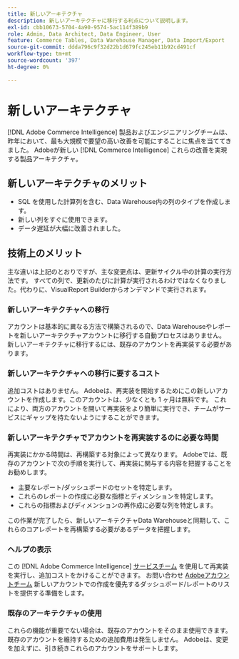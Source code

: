 ```yaml
---
title: 新しいアーキテクチャ
description: 新しいアーキテクチャに移行する利点について説明します。
exl-id: cbb10673-5704-4a90-9574-5ac114f389b9
role: Admin, Data Architect, Data Engineer, User
feature: Commerce Tables, Data Warehouse Manager, Data Import/Export
source-git-commit: ddda796c9f32d22b1d679fc245eb11b92cd491cf
workflow-type: tm+mt
source-wordcount: '397'
ht-degree: 0%

---
```


# 新しいアーキテクチャ

[!DNL Adobe Commerce Intelligence] 製品およびエンジニアリングチームは、昨年において、最も大規模で要望の高い改善を可能にすることに焦点を当ててきました。 Adobeが新しい [!DNL Commerce Intelligence] これらの改善を実現する製品アーキテクチャ。

## 新しいアーキテクチャのメリット

* SQL を使用した計算列を含む、Data Warehouse内の列のタイプを作成します。
* 新しい列をすぐに使用できます。
* データ遅延が大幅に改善されました。

## 技術上のメリット

主な違いは上記のとおりですが、主な変更点は、更新サイクル中の計算の実行方法です。 すべての列で、更新のたびに計算が実行されるわけではなくなりました。代わりに、VisualReport Builderからオンデマンドで実行されます。

### 新しいアーキテクチャへの移行

アカウントは基本的に異なる方法で構築されるので、Data Warehouseやレポートを新しいアーキテクチャアカウントに移行する自動プロセスはありません。 新しいアーキテクチャに移行するには、既存のアカウントを再実装する必要があります。

### 新しいアーキテクチャへの移行に要するコスト

追加コストはありません。 Adobeは、再実装を開始するためにこの新しいアカウントを作成します。このアカウントは、少なくとも 1 ヶ月は無料です。 これにより、両方のアカウントを開いて再実装をより簡単に実行でき、チームがサービスにギャップを持たないようにすることができます。

### 新しいアーキテクチャでアカウントを再実装するのに必要な時間

再実装にかかる時間は、再構築する対象によって異なります。 Adobeでは、既存のアカウントで次の手順を実行して、再実装に関与する内容を把握することをお勧めします。

* 主要なレポート/ダッシュボードのセットを特定します。
* これらのレポートの作成に必要な指標とディメンションを特定します。
* これらの指標およびディメンションの再作成に必要な列を特定します。

この作業が完了したら、新しいアーキテクチャData Warehouseと同期して、これらのコアレポートを再構築する必要があるデータを把握します。

### ヘルプの表示

この [!DNL Adobe Commerce Intelligence] [サービスチーム](https://experienceleague.adobe.com/docs/commerce-knowledge-base/kb/troubleshooting/miscellaneous/mbi-service-policies.html) を使用して再実装を実行し、追加コストをかけることができます。 お問い合わせ [Adobeアカウントチーム](../../guide-overview.md#Submitting-a-Support-Ticket) 新しいアカウントでの作成を優先するダッシュボード/レポートのリストを提供する準備をします。

### 既存のアーキテクチャの使用

これらの機能が重要でない場合は、既存のアカウントをそのまま使用できます。 既存のアカウントを維持するための追加費用は発生しません。 Adobeは、変更を加えずに、引き続きこれらのアカウントをサポートします。
